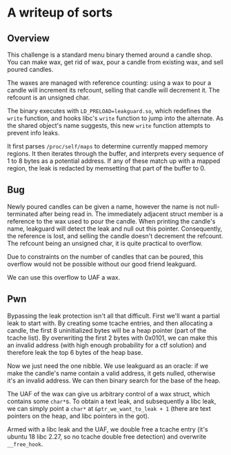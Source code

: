 # A writeup of sorts

## Overview

This challenge is a standard menu binary themed around a candle shop. You can make wax,
get rid of wax, pour a candle from existing wax, and sell poured candles.

The waxes are managed with reference counting: using a wax to pour a candle will increment
its refcount, selling that candle will decrement it. The refcount is an unsigned char.

The binary executes with `LD_PRELOAD=leakguard.so`, which redefines the `write`
function, and hooks libc's `write` function to jump into the alternate. As the shared
object's name suggests, this new `write` function attempts to prevent info leaks.

It first parses `/proc/self/maps` to determine currently mapped memory regions. It then
iterates through the buffer, and interprets every sequence of 1 to 8 bytes as a potential
address. If any of these match up with a mapped region, the leak is redacted by memsetting
that part of the buffer to 0.

## Bug

Newly poured candles can be given a name, however the name is not null-terminated after
being read in. The immediately adjacent struct member is a reference to the wax used to
pour the candle. When printing the candle's name, leakguard will detect the leak and
null out this pointer. Consequently, the reference is lost, and selling the candle
doesn't decrement the refcount. The refcount being an unsigned char, it is quite
practical to overflow.

Due to constraints on the number of candles that can be poured, this overflow would not
be possible without our good friend leakguard.

We can use this overflow to UAF a wax.

## Pwn

Bypassing the leak protection isn't all that difficult. First we'll want
a partial leak to start with. By creating some tcache entries, and then allocating
a candle, the first 8 uninitialized bytes will be a heap pointer (part of the tcache list).
By overwriting the first 2 bytes with 0x0101, we can make this an invalid address
(with high enough probability for a ctf solution) and therefore leak the top
6 bytes of the heap base.

Now we just need the one nibble. We use leakguard as an oracle: if we make the candle's
name contain a valid address, it gets nulled, otherwise it's an invalid address. We
can then binary search for the base of the heap.

The UAF of the wax can give us arbitrary control of a wax struct, which contains
some `char*`s. To obtain a text leak, and subsequently a libc leak,
we can simply point a `char*` at `&ptr_we_want_to_leak + 1`
(there are text pointers on the heap, and libc pointers in the got).

Armed with a libc leak and the UAF, we double free a tcache entry (it's ubuntu 18
libc 2.27, so no tcache double free detection) and overwrite `__free_hook`.
